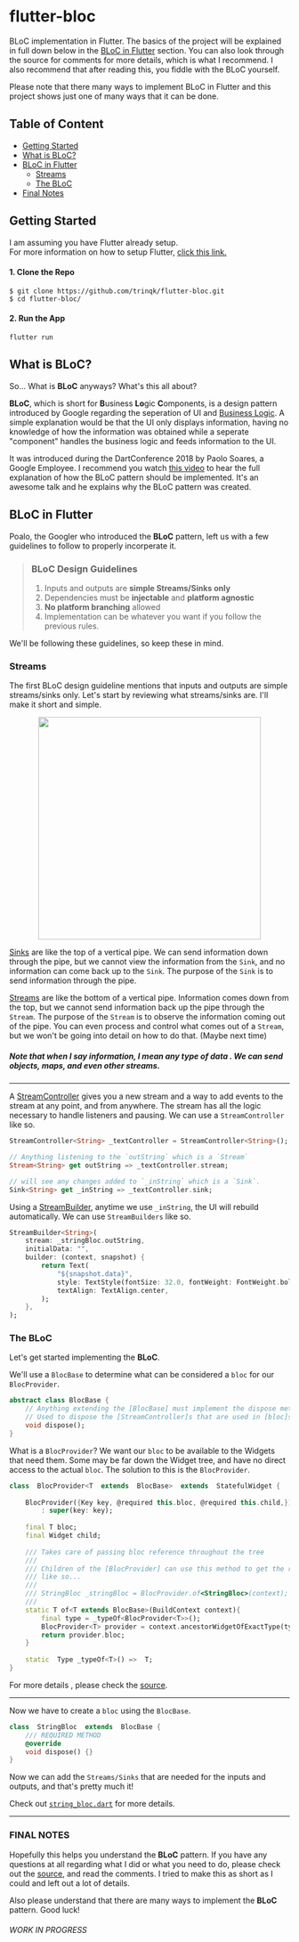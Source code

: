 
# flutter-bloc  
BLoC implementation in Flutter. The basics of the project will be explained in full down below in the [BLoC in Flutter](#bloc-in-flutter) section. You can also look through the source for comments for more details, which is what I recommend. I also recommend that after reading this, you fiddle with the BLoC yourself.  
  
Please note that there many ways to implement BLoC in Flutter and this project shows just one of many ways that it can be done.   
  
## Table of Content  
- [Getting Started](#getting-started)  
- [What is BLoC?](#what-is-bloc)  
- [BLoC in Flutter](#bloc-in-flutter)  
  - [Streams](#streams)  
  - [The BLoC](#the-bloc)  
- [Final Notes](#final-notes)
## Getting Started  
I am assuming you have Flutter already setup.  
For more information on how to setup Flutter, [click this link.](https://flutter.io/docs/get-started/install)  
#### 1. Clone the Repo  
```  
$ git clone https://github.com/trinqk/flutter-bloc.git  
$ cd flutter-bloc/  
```  
#### 2. Run the App  
```  
flutter run  
```  
## What is BLoC?  
So... What is **BLoC** anyways? What's this all about?  
  
**BLoC**, which is short for **B**usiness **Lo**gic **C**omponents, is a design pattern introduced by Google regarding the seperation of UI and [Business Logic](https://en.wikipedia.org/wiki/Business_logic). A simple explanation would be that the UI only displays information, having no knowledge of how the information was obtained while a seperate "component" handles the business logic and feeds information to the UI.

It was introduced during the DartConference 2018 by Paolo Soares, a Google Employee. I recommend you watch [this video](https://www.youtube.com/watch?v=PLHln7wHgPE&t=7s) to hear the full explanation of how the BLoC pattern should be implemented. It's an awesome talk and he explains why the BLoC pattern was created. 

## BLoC in Flutter

Poalo, the Googler who introduced the **BLoC** pattern, left us with a few guidelines to follow to properly incorperate it.

>### BLoC Design Guidelines
>1. Inputs and outputs are **simple Streams/Sinks only**
>2. Dependencies must be **injectable** and **platform agnostic**
>3. **No platform branching** allowed
>4. Implementation can be whatever you want if you follow the previous rules.

We'll be following these guidelines, so keep these in mind.

### Streams
The first BLoC design guideline mentions that inputs and outputs are simple streams/sinks only. Let's start by reviewing what streams/sinks are. I'll make it short and simple.

<div style="text-align:center"><img src =https://github.com/trinqk/flutter-bloc/blob/master/assets/streams.png?raw=true height="400"></div>

[Sinks](https://api.dartlang.org/stable/2.1.0/dart-core/Sink-class.html)  are like the top of a vertical pipe. We can send information down through the pipe, but we cannot view the information from the `Sink`, and no information can come back up to the `Sink`. The purpose of the `Sink` is to send information through the pipe.

[Streams](https://api.dartlang.org/stable/2.1.0/dart-async/Stream-class.html) are like the bottom of a vertical pipe. Information comes down from the top, but we cannot send information back up the pipe through the `Stream`. The purpose of the `Stream` is to observe the information coming out of the pipe. You can even process and control what comes out of a `Stream`, but we won't be going into detail on how to do that. (Maybe next time)

##### Note that when I say information, I mean any type of data . We can send objects, maps, and even other streams. 

---
A [StreamController](https://api.dartlang.org/stable/2.1.0/dart-async/StreamController-class.html) gives you a new stream and a way to add events to the stream at any point, and from anywhere. The stream has all the logic necessary to handle listeners and pausing. We can use a `StreamController` like so.

```dart
StreamController<String> _textController = StreamController<String>();

// Anything listening to the `outString` which is a `Stream` 
Stream<String> get outString => _textController.stream;

// will see any changes added to `_inString` which is a `Sink`. 
Sink<String> get _inString => _textController.sink;
```
Using a [StreamBuilder](https://docs.flutter.io/flutter/widgets/StreamBuilder-class.html), anytime we use `_inString`,  the UI will rebuild automatically. We can use `StreamBuilders` like so.
```dart
StreamBuilder<String>(
	stream: _stringBloc.outString,
	initialData: "",
	builder: (context, snapshot) {
		return Text(
			"${snapshot.data}", 
			style: TextStyle(fontSize: 32.0, fontWeight: FontWeight.bold), 
			textAlign: TextAlign.center,
		);
	},
);
```
### The BLoC
Let's get started implementing the **BLoC**.

We'll use a `BlocBase` to determine what can be considered a `bloc` for our `BlocProvider`.
```dart
abstract class BlocBase {
	// Anything extending the [BlocBase] must implement the dispose method
	// Used to dispose the [StreamController]s that are used in [bloc]s
	void dispose();
}
```
What is a `BlocProvider`? 
We want our `bloc` to be available to the Widgets that need them. Some may be far down the Widget tree, and have no direct access to the actual `bloc`. The solution to this is the `BlocProvider`.  

```dart
class  BlocProvider<T  extends  BlocBase>  extends  StatefulWidget {
	
	BlocProvider({Key key, @required this.bloc, @required this.child,})
		: super(key: key);
	
	final T bloc;
	final Widget child;
	
	/// Takes care of passing bloc reference throughout the tree
	/// 
	/// Children of the [BlocProvider] can use this method to get the reference 
	/// like so...
	///
	/// StringBloc _stringBloc = BlocProvider.of<StringBloc>(context);
	///
	static T of<T extends BlocBase>(BuildContext context){
		final type = _typeOf<BlocProvider<T>>();
		BlocProvider<T> provider = context.ancestorWidgetOfExactType(type);
		return provider.bloc;
	}
	
	static  Type _typeOf<T>() =>  T;
}
```
For more details , please check the [source](https://github.com/trinqk/flutter-bloc/blob/master/lib/bloc/bloc_provider.dart). 

---

Now we have to create a `bloc` using the `BlocBase`.
```dart
class  StringBloc  extends  BlocBase {
	/// REQUIRED METHOD
	@override
	void dispose() {}
}
```
Now we can add the `Streams/Sinks` that are needed for the inputs and outputs, and that's pretty much it!

Check out [`string_bloc.dart`](https://github.com/trinqk/flutter-bloc/blob/master/lib/bloc/string_bloc.dart) for more details.

---
### FINAL NOTES
Hopefully this helps you understand the **BLoC** pattern. If you have any questions at all regarding what I did or what you need to do, please check out the [source](https://github.com/trinqk/flutter-bloc/tree/master/lib), and read the comments. I tried to make this as short as I could and left out a lot of details. 

Also please understand that there are many ways to implement the **BLoC** pattern. Good luck!

###### WORK IN PROGRESS